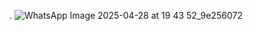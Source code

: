 .
![WhatsApp Image 2025-04-28 at 19 43 52_9e256072](https://github.com/user-attachments/assets/8ec040f3-c3a0-4a11-8d25-b3585964afbc)
